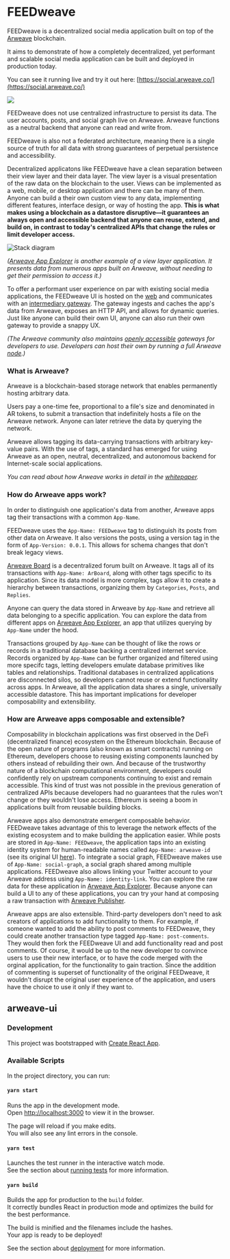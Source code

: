 # FEEDweave

FEEDweave is a decentralized social media application built on top of the [Arweave](https://www.arweave.org/) blockchain.

It aims to demonstrate of how a completely decentralized, yet performant and scalable social media application can be built and deployed in production today.

You can see it running live and try it out here: [https://social.arweave.co/](https://social.arweave.co/)

![](https://i.imgur.com/VJVrm64.png)

FEEDweave does not use centralized infrastructure to persist its data. The user accounts, posts, and social graph live on Arweave. Arweave functions as a neutral backend that anyone can read and write from.

FEEDweave is also not a federated architecture, meaning there is a single source of truth for all data with strong guarantees of perpetual persistence and accessibility.

Decentralized applicatons like FEEDweave have a clean separation between their view layer and their data layer. The view layer is a visual presentation of the raw data on the blockchain to the user. Views can be implemented as a web, mobile, or desktop application and there can be many of them. Anyone can build a their own custom view to any data, implementing different features, interface design, or way of hosting the app. **This is what makes using a blockchain as a datastore disruptive—it guarantees an always open and accessible backend that anyone can reuse, extend, and build on, in contrast to today's centralized APIs that change the rules or limit developer access.**

![Stack diagram](https://i.imgur.com/7ejyNbr.png)

_([Arweave App Explorer](http://explorer.arweave.co/)
is another example of a view layer application. It presents data from numerous apps built on Arweave, without needing to get their permission to access it.)_

To offer a performant user experience on par with existing social media applications, the FEEDweave UI is hosted on the [web](https://www.netlify.com/) and communicates with an [intermediary gateway](https://www.netlify.com/). The gateway ingests and caches the app's data from Arweave, exposes an HTTP API, and allows for dynamic queries. Just like anyone can build their own UI, anyone can also run their own gateway to provide a snappy UX.

_(The Arweave community also maintains [openly accessible](https://docs.arweave.org/developers/server/http-api) gateways for developers to use. Developers can host their own by running a full Arweave [node](https://github.com/ArweaveTeam/arweave).)_

### What is Arweave?

Arweave is a blockchain-based storage network that enables permanently hosting arbitrary data.

Users pay a one-time fee, proportional to a file's size and denominated in AR tokens, to submit a transaction that indefinitely hosts a file on the Arweave network. Anyone can later retrieve the data by querying the network.

Arweave allows tagging its data-carrying transactions with arbitrary key-value pairs. With the use of tags, a standard has emerged for using Arweave as an open, neutral, decentralized, and autonomous backend for Internet-scale social applications.

_You can read about how Arweave works in detail in the [whitepaper](https://www.arweave.org/files/arweave-lightpaper.pdf)._

### How do Arweave apps work?

In order to distinguish one application's data from another, Arweave apps tag their transactions with a common `App-Name`.

FEEDweave uses the `App-Name: FEEDweave` tag to distinguish its posts from other data on Arweave. It also versions the posts, using a version tag in the form of `App-Version: 0.0.1`. This allows for schema changes that don't break legacy views.

[Arweave Board](https://bkxqaor2dlei.arweave.net/pvmiu4SZKQGWAYjrLWzE_mI70u1-v8zIzQ8WaxIYURk) is a decentralized forum built on Arweave. It tags all of its transactions with `App-Name: ArBoard`, along with other tags specific to its application. Since its data model is more complex, tags allow it to create a hierarchy between transactions, organizing them by `Categories`, `Posts`, and `Replies`.

Anyone can query the data stored in Arweave by `App-Name` and retrieve all data belonging to a specific application. You can explore the data from different apps on [Arweave App Explorer](https://explorer.arweave.co/), an app that utilizes querying by `App-Name` under the hood.

Transactions grouped by `App-Name` can be thought of like the rows or records in a traditional database backing a centralized internet service. Records organized by `App-Name` can be further organized and filtered using more specifc tags, letting developers emulate database primitives like tables and relationships. Traditional databases in centralized applications are disconnected silos, so developers cannot reuse or extend functionality across apps. In Arweave, all the application data shares a single, universally accessible datastore. This has important implications for developer composability and extensibility.

### How are Arweave apps composable and extensible?

Composability in blockchain applications was first observed in the DeFi (decentralized finance) ecosystem on the Ethereum blockchain. Because of the open nature of programs (also known as smart contracts) running on Ethereum, developers choose to reusing existing components launched by others instead of rebuilding their own. And because of the trustworthy nature of a blockchain computational environment, developers could confidently rely on upstream components continuing to exist and remain accessible. This kind of trust was not possible in the previous generation of centralized APIs because developers had no guarantees that the rules won't change or they wouldn't lose access. Ethereum is seeing a boom in applications built from reusable building blocks.

Arweave apps also demonstrate emergent composable behavior. FEEDweave takes advantage of this to leverage the network effects of the existing ecosystem and to make building the application easier. While posts are stored in `App-Name: FEEDweave`, the application taps into an existing identity system for human-readable names called `App-Name: arweave-id` (see its original UI [here](https://alz4bdsrvmoz.arweave.net/fGUdNmXFmflBMGI2f9vD7KzsrAc1s1USQgQLgAVT0W0)). To integrate a social graph, FEEDweave makes use of `App-Name: social-graph`, a social graph shared among multiple applications. FEEDweave also allows linking your Twitter account to your Arweave address using `App-Name: identity-link`. You can explore the raw data for these application in [Arweave App Explorer](https://explorer.arweave.co/). Because anyone can build a UI to any of these applications, you can try your hand at composing a raw transaction with [Arweave Publisher](https://publisher.arweave.co/).

Arweave apps are also extensible. Third-party developers don't need to ask creators of applications to add functionality to them. For example, if someone wanted to add the ability to post comments to FEEDweave, they could create another transaction type tagged `App-Name: post-comments`. They would then fork the FEEDweave UI and add functionality read and post comments. Of course, it would be up to the new developer to convince users to use their new interface, or to have the code merged with the orginal application, for the functionality to gain traction. Since the addition of commenting is superset of functionality of the original FEEDweave, it wouldn't disrupt the original user experience of the application, and users have the choice to use it only if they want to.

## arweave-ui

### Development

This project was bootstrapped with [Create React App](https://github.com/facebook/create-react-app).

### Available Scripts

In the project directory, you can run:

#### `yarn start`

Runs the app in the development mode.<br />
Open [http://localhost:3000](http://localhost:3000) to view it in the browser.

The page will reload if you make edits.<br />
You will also see any lint errors in the console.

#### `yarn test`

Launches the test runner in the interactive watch mode.<br />
See the section about [running tests](https://facebook.github.io/create-react-app/docs/running-tests) for more information.

#### `yarn build`

Builds the app for production to the `build` folder.<br />
It correctly bundles React in production mode and optimizes the build for the best performance.

The build is minified and the filenames include the hashes.<br />
Your app is ready to be deployed!

See the section about [deployment](https://facebook.github.io/create-react-app/docs/deployment) for more information.
